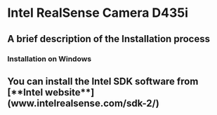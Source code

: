 <h1>Intel RealSense Camera D435i</h1>
<h2>A brief description of the Installation process</h2>
<h3>Installation on Windows<h2>
You can install the Intel SDK software from [**Intel website**](www.intelrealsense.com/sdk-2/)
